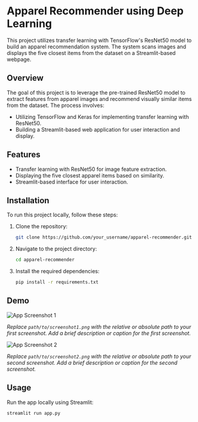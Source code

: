 # Apparel Recommender using Deep Learning

This project utilizes transfer learning with TensorFlow's ResNet50 model to build an apparel recommendation system. The system scans images and displays the five closest items from the dataset on a Streamlit-based webpage.

## Overview

The goal of this project is to leverage the pre-trained ResNet50 model to extract features from apparel images and recommend visually similar items from the dataset. The process involves:

- Utilizing TensorFlow and Keras for implementing transfer learning with ResNet50.
- Building a Streamlit-based web application for user interaction and display.

## Features

- Transfer learning with ResNet50 for image feature extraction.
- Displaying the five closest apparel items based on similarity.
- Streamlit-based interface for user interaction.

## Installation

To run this project locally, follow these steps:

1. Clone the repository:
    ```bash
    git clone https://github.com/your_username/apparel-recommender.git
    ```

2. Navigate to the project directory:
    ```bash
    cd apparel-recommender
    ```

3. Install the required dependencies:
    ```bash
    pip install -r requirements.txt
    ```
## Demo

![App Screenshot 1](demo/)

*Replace `path/to/screenshot1.png` with the relative or absolute path to your first screenshot. Add a brief description or caption for the first screenshot.*

![App Screenshot 2](path/to/screenshot2.png)

*Replace `path/to/screenshot2.png` with the relative or absolute path to your second screenshot. Add a brief description or caption for the second screenshot.*

<!-- Add more screenshots and descriptions as needed -->


## Usage

Run the app locally using Streamlit:
```bash
streamlit run app.py
